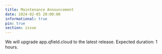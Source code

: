 ```yaml
---
title: Maintenance Announcement 
date: 2024-02-05 20:00:00
informational: true
pin: true
section: issue
---
```


We will upgrade app.qfield.cloud to the latest release.
Expected duration: 1 hours.
